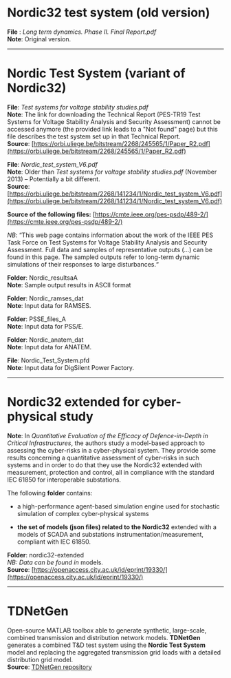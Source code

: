 # Nordic32 test system (old version)

**File** : *Long term dynamics. Phase II. Final Report.pdf*  
**Note**: Original version.

---

# Nordic Test System (variant of Nordic32)

**File**: *Test systems for voltage stability studies.pdf*  
**Note**: The link for downloading the Technical Report (PES-TR19 Test Systems for Voltage Stability Analysis and Security Assessment) cannot be accessed anymore (the provided link leads to a "Not found" page) but this file describes the test system set up in that Technical Report.  
**Source**: [https://orbi.uliege.be/bitstream/2268/245565/1/Paper_R2.pdf](https://orbi.uliege.be/bitstream/2268/245565/1/Paper_R2.pdf)

**File**: *Nordic_test_system_V6.pdf*  
**Note**: Older than *Test systems for voltage stability studies.pdf* (November 2013) – Potentially a bit different.  
**Source**: [https://orbi.uliege.be/bitstream/2268/141234/1/Nordic_test_system_V6.pdf](https://orbi.uliege.be/bitstream/2268/141234/1/Nordic_test_system_V6.pdf)


**Source of the following files:** [https://cmte.ieee.org/pes-psdp/489-2/](https://cmte.ieee.org/pes-psdp/489-2/)

*NB*: “This web page contains information about the work of the IEEE PES Task Force on Test Systems for Voltage Stability Analysis and Security Assessment. Full data and samples of representative outputs (…) can be found in this page. The sampled outputs refer to long-term dynamic simulations of their responses to large disturbances.“

**Folder**: Nordic_resultsaA  
**Note**: Sample output results in ASCII format

**Folder**: Nordic_ramses_dat  
**Note**: Input data for RAMSES.

**Folder**: PSSE_files_A  
**Note**: Input data for PSS/E.

**Folder**: Nordic_anatem_dat  
**Note**: Input data for ANATEM.

**File**: Nordic_Test_System.pfd  
**Note**: Input data for DigSilent Power Factory.

---

# Nordic32 extended for cyber-physical study

**Note**: In *Quantitative Evaluation of the Efficacy of Defence-in-Depth in Critical Infrastructures*, the authors study a model-based approach to assessing the cyber-risks in a cyber-physical system. They provide some results concerning a quantitative assessment of cyber-risks in such systems and in order to do that they use the Nordic32 extended with measurement, protection and control, all in compliance with the standard IEC 61850 for interoperable substations.

The following **folder** contains:

- a high-performance agent-based simulation engine used for stochastic simulation of complex cyber-physical systems

- **the set of models (json files) related to the Nordic32** extended with a models of SCADA and substations instrumentation/measurement, compliant with IEC 61850.

**Folder**: nordic32-extended  
*NB: Data can be found in* models.  
**Source**: [https://openaccess.city.ac.uk/id/eprint/19330/](https://openaccess.city.ac.uk/id/eprint/19330/)

---

# TDNetGen

Open-source MATLAB toolbox able to generate synthetic, large-scale, combined transmission and distribution network models. **TDNetGen** generates a combined T&D test system using the **Nordic Test System** model and replacing the aggregated transmission grid loads with a detailed distribution grid model.  
**Source**: [TDNetGen repository](https://github.com/apetros/TDNetGen)